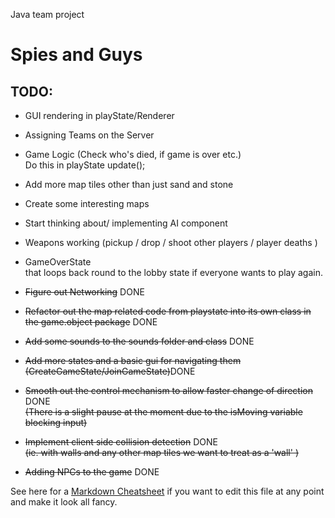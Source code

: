 
Java team project

# Spies and Guys

## TODO:


- GUI rendering in playState/Renderer 
  
- Assigning Teams on the Server

- Game Logic (Check who's died, if game is over etc.)  
   Do this in playState update();
  
- Add more map tiles other than just sand and stone

- Create some interesting maps

- Start thinking about/ implementing AI component

- Weapons working (pickup  /  drop  / shoot other players  / player deaths )

- GameOverState  
   that loops back round to the lobby state if everyone wants to play again.

- ~~Figure out Networking~~ DONE

- ~~Refactor out the map related code from playstate into its
  own class in the game.object package~~ DONE
  
- ~~Add some sounds to the sounds folder and class~~ DONE

- ~~Add more states and a basic gui for navigating them
  (CreateGameState/JoinGameState)~~DONE

- ~~Smooth out the control mechanism to allow faster change of direction~~ DONE  
   ~~(There is a slight pause at the moment due to the isMoving variable blocking input)~~

- ~~Implement client side collision detection~~ DONE  
   ~~(ie. with walls and any other map tiles we want to treat as a 'wall' )~~
   
- ~~Adding NPCs to the game~~ DONE
   
   
See here for a [Markdown Cheatsheet](https://github.com/adam-p/markdown-here/wiki/Markdown-Cheatsheet) if you want to edit this file at any
point and make it look all fancy.
